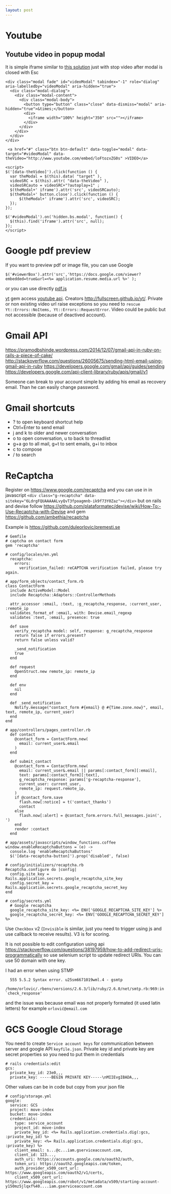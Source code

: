 ```yaml
---
layout: post
---
```


# Youtube

## Youtube video in popup modal

It is simple iframe similar to [this
solution](http://jsfiddle.net/jeremykenedy/h8daS/1/) just with stop video after
modal is closed with Esc

~~~
<div class="modal fade" id="videoModal" tabindex="-1" role="dialog" aria-labelledby="videoModal" aria-hidden="true">
  <div class="modal-dialog">
    <div class="modal-content">
      <div class="modal-body">
        <button type="button" class="close" data-dismiss="modal" aria-hidden="true">&times;</button>
        <div>
          <iframe width="100%" height="350" src=""></iframe>
        </div>
      </div>
    </div>
  </div>
</div>

 <a href="#" class="btn btn-default" data-toggle="modal" data-target="#videoModal" data-theVideo="http://www.youtube.com/embed/loFtozxZG0s" >VIDEO</a>

<script>
$('[data-theVideo]').click(function () {
  var theModal = $(this).data( "target" ),
  videoSRC = $(this).attr( "data-theVideo" ), 
  videoSRCauto = videoSRC+"?autoplay=1" ;
  $(theModal+' iframe').attr('src', videoSRCauto);
  $(theModal+' button.close').click(function () {
      $(theModal+' iframe').attr('src', videoSRC);
  });
});

$('#videoModal').on('hidden.bs.modal', function() {
  $(this).find('iframe').attr('src', null);
});
</script>
~~~

# Google pdf preview

If you want to preview pdf or image file, you can use Google 

~~~
$('#viewerBox').attr('src','https://docs.google.com/viewer?embedded=true&url=<%= application.resume.media.url %>' );
~~~


or you can use directly [pdf.js](http://mozilla.github.io/pdf.js/getting_started/)

[yt](https://github.com/Fullscreen/yt) gem access [youtube
api](https://developers.google.com/youtube/). Creators
<http://fullscreen.github.io/yt/>. Private or non existing video url raise
exceptions so you need to `rescue Yt::Errors::NoItems,
Yt::Errors::RequestError`. Video could be public but not accessible (because of
deactived account).

# Gmail API

https://pramodbshinde.wordpress.com/2014/12/07/gmail-api-in-ruby-on-rails-a-piece-of-cake/
http://stackoverflow.com/questions/26005675/sending-html-email-using-gmail-api-in-ruby
https://developers.google.com/gmail/api/guides/sending
https://developers.google.com/api-client-library/ruby/apis/gmail/v1

Someone can break to your account simple by adding his email as recovery email.
Than he can easily change password.

# Gmail shortcuts

* ? to open keyboard shortcut help
* Ctrl+Enter to send email
* j and k to older and newer conversation
* o to open conversation, u to back to threadlist
* g+a go to all mail, g+t to sent emails, g+i to inbox
* c to compose
* / to search

# ReCaptcha

Register on <https://www.google.com/recaptcha> and you can use in in javascript
`<div class="g-recaptcha" data-sitekey="6LdrgFQUAAAAALvyQvT3fpoagmnb-ik9f73Y0Zaz"></div>`
but on rails and devise follow
<https://github.com/plataformatec/devise/wiki/How-To:-Use-Recaptcha-with-Devise>
and gem <https://github.com/ambethia/recaptcha>

Example is https://github.com/duleorlovic/premesti.se

```
# Gemfile
# captcha on contact form
gem 'recaptcha'

# config/locales/en.yml
  recaptcha:
    errors:
      verification_failed: reCAPTCHA verification failed, please try again.

# app/form_objects/contact_form.rb
class ContactForm
  include ActiveModel::Model
  include Recaptcha::Adapters::ControllerMethods

  attr_accessor :email, :text, :g_recaptcha_response, :current_user, :remote_ip
  validates_format_of :email, with: Devise.email_regexp
  validates :text, :email, presence: true

  def save
    verify_recaptcha model: self, response: g_recaptcha_response
    return false if errors.present?
    return false unless valid?

    _send_notification
    true
  end

  def request
    OpenStruct.new remote_ip: remote_ip
  end

  def env
    nil
  end

  def _send_notification
    Notify.message("contact_form #{email} @ #{Time.zone.now}", email, text, remote_ip, current_user)
  end
end

# app/controllers/pages_controller.rb
  def contact
    @contact_form = ContactForm.new(
      email: current_user&.email
    )
  end

  def submit_contact
    @contact_form = ContactForm.new(
      email: current_user&.email || params[:contact_form][:email],
      text: params[:contact_form][:text],
      g_recaptcha_response: params['g-recaptcha-response'],
      current_user: current_user,
      remote_ip: request.remote_ip,
    )
    if @contact_form.save
      flash.now[:notice] = t('contact_thanks')
      contact
    else
      flash.now[:alert] = @contact_form.errors.full_messages.join(', ')
    end
    render :contact
  end

# app/assets/javascripts/window_functions.coffee
window.enableRecaptchaButtons = (e) ->
  console.log 'enableRecaptchaButtons'
  $('[data-recaptcha-button]').prop('disabled', false)

# config/initializers/recaptcha.rb
Recaptcha.configure do |config|
  config.site_key = Rails.application.secrets.google_recaptcha_site_key
  config.secret_key = Rails.application.secrets.google_recaptcha_secret_key
end

# config/secrets.yml
  # Google recaptcha
  google_recaptcha_site_key: <%= ENV['GOOGLE_RECAPTCHA_SITE_KEY'] %>
  google_recaptcha_secret_key: <%= ENV['GOOGLE_RECAPTCHA_SECRET_KEY'] %>
```

Use `Checkbox` v2 (`Invisible` is similar, just you need to trigger using js and
use callback to receive results). V3 is for scoring.

It is not possible to edit configuration using api
https://stackoverflow.com/questions/38197959/how-to-add-redirect-uris-programmatically
so use selenium script to update redirect URIs. You can use 50 domain with one
key.

I had an error when using STMP
~~~
  555 5.5.2 Syntax error. u25sm6671019wml.4 - gsmtp
  /home/orlovic/.rbenv/versions/2.6.3/lib/ruby/2.6.0/net/smtp.rb:969:in `check_response'
~~~
and the issue was because email was not properly formated (it used latin
letters) for example `orlović@email.com`

# GCS Google Cloud Storage

You need to create `Service account keys` for communication between server and
google API `keyfile.json`. Private key id and private key are secret properties
so you need to put them in credentials

```
# rails credentials:edit
gcs:
  private_key_id: 23e0,,,
  private_key: -----BEGIN PRIVATE KEY-----\nMIIEvgIBADA,,,
```

Other values can be in code but copy from your json file
```
# config/storage.yml
google:
  service: GCS
  project: move-index
  bucket: move-index
  credentials:
    type: service_account
    project_id: move-index
    private_key_id: <%= Rails.application.credentials.dig(:gcs, :private_key_id) %>
    private_key: <%= Rails.application.credentials.dig(:gcs, :private_key) %>
    client_email: s...@c...iam.gserviceaccount.com,
    client_id: 123...,
    auth_uri: https://accounts.google.com/o/oauth2/auth,
    token_uri: https://oauth2.googleapis.com/token,
    auth_provider_x509_cert_url: https://www.googleapis.com/oauth2/v1/certs,
    client_x509_cert_url: https://www.googleapis.com/robot/v1/metadata/x509/starting-account-y150mz5jlqxf%40....iam.gserviceaccount.com

```
